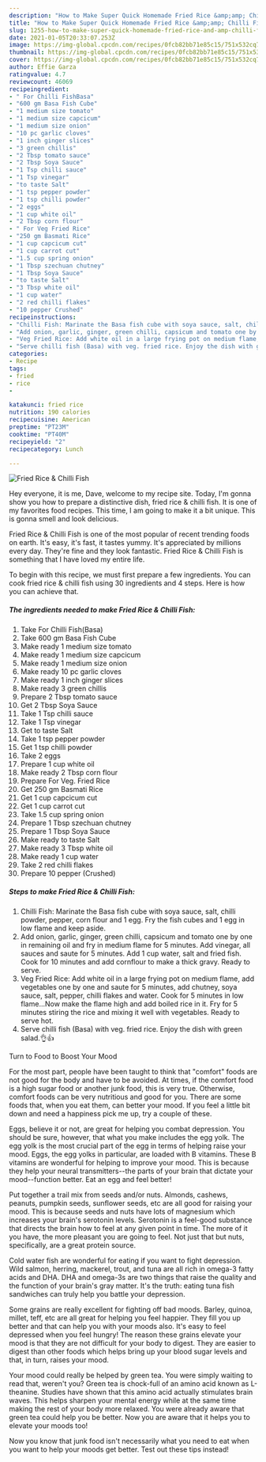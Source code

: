 ```yaml
---
description: "How to Make Super Quick Homemade Fried Rice &amp;amp; Chilli Fish"
title: "How to Make Super Quick Homemade Fried Rice &amp;amp; Chilli Fish"
slug: 1255-how-to-make-super-quick-homemade-fried-rice-and-amp-chilli-fish
date: 2021-01-05T20:33:07.253Z
image: https://img-global.cpcdn.com/recipes/0fcb82bb71e85c15/751x532cq70/fried-rice-chilli-fish-recipe-main-photo.jpg
thumbnail: https://img-global.cpcdn.com/recipes/0fcb82bb71e85c15/751x532cq70/fried-rice-chilli-fish-recipe-main-photo.jpg
cover: https://img-global.cpcdn.com/recipes/0fcb82bb71e85c15/751x532cq70/fried-rice-chilli-fish-recipe-main-photo.jpg
author: Effie Garza
ratingvalue: 4.7
reviewcount: 46069
recipeingredient:
- " For Chilli FishBasa"
- "600 gm Basa Fish Cube"
- "1 medium size tomato"
- "1 medium size capcicum"
- "1 medium size onion"
- "10 pc garlic cloves"
- "1 inch ginger slices"
- "3 green chillis"
- "2 Tbsp tomato sauce"
- "2 Tbsp Soya Sauce"
- "1 Tsp chilli sauce"
- "1 Tsp vinegar"
- "to taste Salt"
- "1 tsp pepper powder"
- "1 tsp chilli powder"
- "2 eggs"
- "1 cup white oil"
- "2 Tbsp corn flour"
- " For Veg Fried Rice"
- "250 gm Basmati Rice"
- "1 cup capcicum cut"
- "1 cup carrot cut"
- "1.5 cup spring onion"
- "1 Tbsp szechuan chutney"
- "1 Tbsp Soya Sauce"
- "to taste Salt"
- "3 Tbsp white oil"
- "1 cup water"
- "2 red chilli flakes"
- "10 pepper Crushed"
recipeinstructions:
- "Chilli Fish: Marinate the Basa fish cube with soya sauce, salt, chilli powder, pepper, corn flour and 1 egg. Fry the fish cubes and 1 egg in low flame and keep aside."
- "Add onion, garlic, ginger, green chilli, capsicum and tomato one by one in remaining oil and fry in medium flame for 5 minutes. Add vinegar, all sauces and saute for 5 minutes. Add 1 cup water, salt and fried fish. Cook for 10 minutes and add cornflour to make a thick gravy. Ready to serve."
- "Veg Fried Rice: Add white oil in a large frying pot on medium flame, add vegetables one by one and saute for 5 minutes, add chutney, soya sauce, salt, pepper, chilli flakes and water. Cook for 5 minutes in low flame...Now make the flame high and add boiled rice in it. Fry for 5 minutes stiring the rice and mixing it well with vegetables. Ready to serve hot."
- "Serve chilli fish (Basa) with veg. fried rice. Enjoy the dish with green salad.👌👍"
categories:
- Recipe
tags:
- fried
- rice
- 

katakunci: fried rice  
nutrition: 190 calories
recipecuisine: American
preptime: "PT23M"
cooktime: "PT40M"
recipeyield: "2"
recipecategory: Lunch

---
```



![Fried Rice &amp; Chilli Fish](https://img-global.cpcdn.com/recipes/0fcb82bb71e85c15/751x532cq70/fried-rice-chilli-fish-recipe-main-photo.jpg)

Hey everyone, it is me, Dave, welcome to my recipe site. Today, I'm gonna show you how to prepare a distinctive dish, fried rice &amp; chilli fish. It is one of my favorites food recipes. This time, I am going to make it a bit unique. This is gonna smell and look delicious.



Fried Rice &amp; Chilli Fish is one of the most popular of recent trending foods on earth. It's easy, it's fast, it tastes yummy. It's appreciated by millions every day. They're fine and they look fantastic. Fried Rice &amp; Chilli Fish is something that I have loved my entire life.


To begin with this recipe, we must first prepare a few ingredients. You can cook fried rice &amp; chilli fish using 30 ingredients and 4 steps. Here is how you can achieve that.

<!--inarticleads1-->

##### The ingredients needed to make Fried Rice &amp; Chilli Fish:

1. Take  For Chilli Fish(Basa)
1. Take 600 gm Basa Fish Cube
1. Make ready 1 medium size tomato
1. Make ready 1 medium size capcicum
1. Make ready 1 medium size onion
1. Make ready 10 pc garlic cloves
1. Make ready 1 inch ginger slices
1. Make ready 3 green chillis
1. Prepare 2 Tbsp tomato sauce
1. Get 2 Tbsp Soya Sauce
1. Take 1 Tsp chilli sauce
1. Take 1 Tsp vinegar
1. Get to taste Salt
1. Take 1 tsp pepper powder
1. Get 1 tsp chilli powder
1. Take 2 eggs
1. Prepare 1 cup white oil
1. Make ready 2 Tbsp corn flour
1. Prepare  For Veg. Fried Rice
1. Get 250 gm Basmati Rice
1. Get 1 cup capcicum cut
1. Get 1 cup carrot cut
1. Take 1.5 cup spring onion
1. Prepare 1 Tbsp szechuan chutney
1. Prepare 1 Tbsp Soya Sauce
1. Make ready to taste Salt
1. Make ready 3 Tbsp white oil
1. Make ready 1 cup water
1. Take 2 red chilli flakes
1. Prepare 10 pepper (Crushed)




<!--inarticleads2-->

##### Steps to make Fried Rice &amp; Chilli Fish:

1. Chilli Fish: Marinate the Basa fish cube with soya sauce, salt, chilli powder, pepper, corn flour and 1 egg. Fry the fish cubes and 1 egg in low flame and keep aside.
1. Add onion, garlic, ginger, green chilli, capsicum and tomato one by one in remaining oil and fry in medium flame for 5 minutes. Add vinegar, all sauces and saute for 5 minutes. Add 1 cup water, salt and fried fish. Cook for 10 minutes and add cornflour to make a thick gravy. Ready to serve.
1. Veg Fried Rice: Add white oil in a large frying pot on medium flame, add vegetables one by one and saute for 5 minutes, add chutney, soya sauce, salt, pepper, chilli flakes and water. Cook for 5 minutes in low flame...Now make the flame high and add boiled rice in it. Fry for 5 minutes stiring the rice and mixing it well with vegetables. Ready to serve hot.
1. Serve chilli fish (Basa) with veg. fried rice. Enjoy the dish with green salad.👌👍




Turn to Food to Boost Your Mood


For the most part, people have been taught to think that "comfort" foods are not good for the body and have to be avoided. At times, if the comfort food is a high sugar food or another junk food, this is very true. Otherwise, comfort foods can be very nutritious and good for you. There are some foods that, when you eat them, can better your mood. If you feel a little bit down and need a happiness pick me up, try a couple of these.

Eggs, believe it or not, are great for helping you combat depression. You should be sure, however, that what you make includes the egg yolk. The egg yolk is the most crucial part of the egg in terms of helping raise your mood. Eggs, the egg yolks in particular, are loaded with B vitamins. These B vitamins are wonderful for helping to improve your mood. This is because they help your neural transmitters--the parts of your brain that dictate your mood--function better. Eat an egg and feel better!

Put together a trail mix from seeds and/or nuts. Almonds, cashews, peanuts, pumpkin seeds, sunflower seeds, etc are all good for raising your mood. This is because seeds and nuts have lots of magnesium which increases your brain's serotonin levels. Serotonin is a feel-good substance that directs the brain how to feel at any given point in time. The more of it you have, the more pleasant you are going to feel. Not just that but nuts, specifically, are a great protein source.

Cold water fish are wonderful for eating if you want to fight depression. Wild salmon, herring, mackerel, trout, and tuna are all rich in omega-3 fatty acids and DHA. DHA and omega-3s are two things that raise the quality and the function of your brain's gray matter. It's the truth: eating tuna fish sandwiches can truly help you battle your depression. 

Some grains are really excellent for fighting off bad moods. Barley, quinoa, millet, teff, etc are all great for helping you feel happier. They fill you up better and that can help you with your moods also. It's easy to feel depressed when you feel hungry! The reason these grains elevate your mood is that they are not difficult for your body to digest. They are easier to digest than other foods which helps bring up your blood sugar levels and that, in turn, raises your mood.

Your mood could really be helped by green tea. You were simply waiting to read that, weren't you? Green tea is chock-full of an amino acid known as L-theanine. Studies have shown that this amino acid actually stimulates brain waves. This helps sharpen your mental energy while at the same time making the rest of your body more relaxed. You were already aware that green tea could help you be better. Now you are aware that it helps you to elevate your moods too!

Now you know that junk food isn't necessarily what you need to eat when you want to help your moods get better. Test out  these tips  instead!


